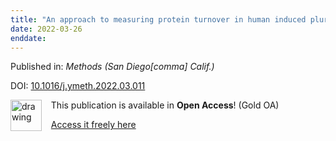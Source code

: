 ```yaml
---
title: "An approach to measuring protein turnover in human induced pluripotent stem cell organoids by mass spectrometry."
date: 2022-03-26
enddate:
---
```


Published in: *Methods (San Diego[comma] Calif.)*

DOI: [10.1016/j.ymeth.2022.03.011](https://doi.org/10.1016/j.ymeth.2022.03.011)

<img src="https://upload.wikimedia.org/wikipedia/commons/thumb/7/77/Open_Access_logo_PLoS_transparent.svg/800px-Open_Access_logo_PLoS_transparent.svg.png" alt="drawing" width="50" align="left"/> &nbsp;&nbsp;&nbsp;This publication is available in **Open Access**! (Gold OA)

&nbsp;&nbsp;&nbsp;[Access it freely here](https://doi.org/10.3390/jcm11061612
)

